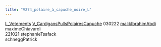 ```yaml
---
title: "V274_polaire_à_capuche_noire_L"
---
```


[L_Vetements](notes/equipements/L_Vetements.md) [V_CardigansPullsPolairesCapuche](V_CardigansPullsPolairesCapuche.md) 030222 [malikIbrahimAbdi](notes/utilisateurs/beneficiaires/malikIbrahimAbdi.md)\
maximeChiavaroli\
221021 stephanieTsafack\
schneggPatrick
